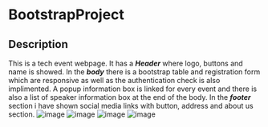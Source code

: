 # BootstrapProject
## Description
This is a tech event webpage. It has a **_Header_** where logo, buttons and name is showed. 
In the **_body_** there is a bootstrap table and registration form which are responsive as well as the authentication check is also implimented. A popup information box is linked for every event and there is also a list of speaker information box at the end of the body.
In the **_footer_** section i have shown social media links with button, address and about us section.
![image](https://github.com/KhalidHasan-BJIT-Academy/BootstrapProject/assets/141900920/d5f82552-c484-4c2b-aed5-d6943e25be5c)
![image](https://github.com/KhalidHasan-BJIT-Academy/BootstrapProject/assets/141900920/6a5e4d44-a4c4-4112-8908-2f7babb694f1)
![image](https://github.com/KhalidHasan-BJIT-Academy/BootstrapProject/assets/141900920/27573123-6132-49b2-a4f4-9bb9eceec8d5)
![image](https://github.com/KhalidHasan-BJIT-Academy/BootstrapProject/assets/141900920/377734dc-de33-4a61-a5fd-b1f795c196d8)
